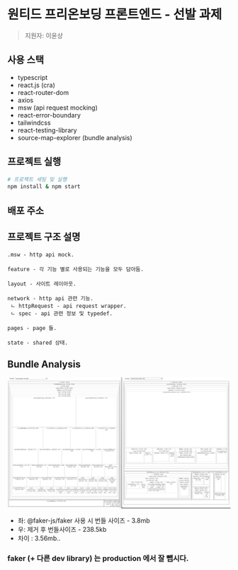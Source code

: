 # 원티드 프리온보딩 프론트엔드 - 선발 과제

> 지원자: 이윤상

## 사용 스택

- typescript
- react.js (cra)
- react-router-dom
- axios
- msw (api request mocking)
- react-error-boundary
- tailwindcss
- react-testing-library
- source-map-explorer (bundle analysis)

## 프로젝트 실행

```bash
# 프로젝트 세팅 및 실행
npm install & npm start
```

## 배포 주소

## 프로젝트 구조 설명

 ``` 
 .msw - http api mock.
 
 feature - 각 기능 별로 사용되는 기능을 모두 담아둠.
 
 layout - 사이트 레이아웃.
 
 network - http api 관련 기능.
  ㄴ httpRequest - api request wrapper.
  ㄴ spec - api 관련 정보 및 typedef.
  
 pages - page 들.
 
 state - shared 상태.
```

## Bundle Analysis

![bundle analysis](./md/bundle-size-optimization.png)

- 좌: @faker-js/faker 사용 시 번들 사이즈 - 3.8mb
- 우: 제거 후 번들사이즈 - 238.5kb
- 차이 : 3.56mb..

### faker (+ 다른 dev library) 는 production 에서 잘 뺍시다.